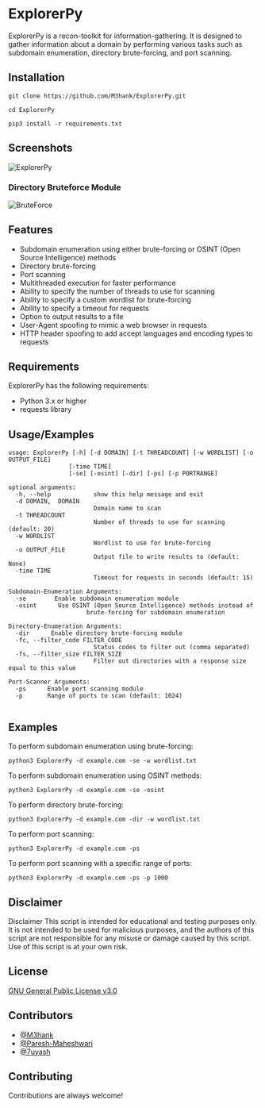 
# ExplorerPy

ExplorerPy is a recon-toolkit for information-gathering. It is designed to gather information about a domain by performing various tasks such as subdomain enumeration, directory brute-forcing, and port scanning.
## Installation

```
git clone https://github.com/M3hank/ExplorerPy.git
```
```
cd ExplorerPy
```
```
pip3 install -r requirements.txt
```
## Screenshots
![ExplorerPy](https://github.com/M3hank/ExplorerPy/assets/70057473/df141d1d-79aa-4893-a855-7dd9330546c5)

### Directory Bruteforce Module
![BruteForce](https://github.com/M3hank/ExplorerPy/assets/70057473/c19da4d0-5e33-458c-abea-77707e5cc12f)



## Features

- Subdomain enumeration using either brute-forcing or OSINT (Open Source Intelligence) methods
- Directory brute-forcing
- Port scanning
- Multithreaded execution for faster performance
- Ability to specify the number of threads to use for scanning
- Ability to specify a custom wordlist for brute-forcing
- Ability to specify a timeout for requests
- Option to output results to a file
- User-Agent spoofing to mimic a web browser in requests
- HTTP header spoofing to add accept languages and encoding types to requests


## Requirements

ExplorerPy  has the following requirements:


- Python 3.x or higher
- requests library

## Usage/Examples

```
usage: ExplorerPy [-h] [-d DOMAIN] [-t THREADCOUNT] [-w WORDLIST] [-o OUTPUT_FILE]
                 [-time TIME]
                 [-se] [-osint] [-dir] [-ps] [-p PORTRANGE]

optional arguments:
  -h, --help            show this help message and exit
  -d DOMAIN,  DOMAIN
                        Domain name to scan
  -t THREADCOUNT
                        Number of threads to use for scanning (default: 20)
  -w WORDLIST
                        Wordlist to use for brute-forcing
  -o OUTPUT_FILE
                        Output file to write results to (default: None)
  -time TIME
                        Timeout for requests in seconds (default: 15)

Subdomain-Enumeration Arguments:
  -se        Enable subdomain enumeration module
  -osint      Use OSINT (Open Source Intelligence) methods instead of
                      brute-forcing for subdomain enumeration

Directory-Enumeration Arguments:
  -dir      Enable directory brute-forcing module
  -fc, --filter_code FILTER_CODE
                        Status codes to filter out (comma separated)
  -fs, --filter_size FILTER_SIZE
                        Filter out directories with a response size equal to this value

Port-Scanner Arguments:
  -ps      Enable port scanning module
  -p       Range of ports to scan (default: 1024)
          
```

## Examples
To perform subdomain enumeration using brute-forcing:

```python3 ExplorerPy -d example.com -se -w wordlist.txt```

To perform subdomain enumeration using OSINT methods:

```python3 ExplorerPy -d example.com -se -osint```

To perform directory brute-forcing:

```python3 ExplorerPy -d example.com -dir -w wordlist.txt```

To perform port scanning:

```python3 ExplorerPy -d example.com -ps```

To perform port scanning with a specific range of ports:

```python3 ExplorerPy -d example.com -ps -p 1000```
## Disclaimer

Disclaimer
This script is intended for educational and testing purposes only. It is not intended to be used for malicious purposes, and the authors of this script are not responsible for any misuse or damage caused by this script. Use of this script is at your own risk.
## License

[GNU General Public License v3.0](https://choosealicense.com/licenses/gpl-3.0/)


## Contributors

- [@M3hank](https://www.github.com/M3hank)
- [@Paresh-Maheshwari](https://www.github.com/Paresh-Maheshwari)
- [@7uyash](https://www.github.com/7uyash)


## Contributing

Contributions are always welcome!


